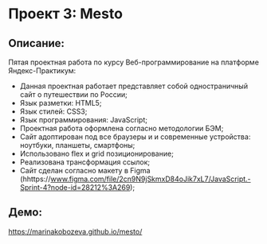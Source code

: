 # Проект 3: Mesto

## Описание:
Пятая проектная работа по курсу Веб-программирование на платформе Яндекс-Практикум:
* Данная проектная работает представляет собой одностраничный сайт о путешествии по России;
* Язык разметки: HTML5;
* Язык стилей: CSS3;
* Язык программирования: JavaScript;
* Проектная работа оформлена согласно методологии БЭМ;
* Сайт адоптирован под все браузеры и и современные устройства: ноутбуки, планшеты, смартфоны;
* Использовано flex и grid позиционирование;
* Реализована трансформация ссылок;
* Сайт сделан согласно макету в Figma (hhttps://www.figma.com/file/2cn9N9jSkmxD84oJik7xL7/JavaScript.-Sprint-4?node-id=28212%3A269);

## Демо:
https://marinakobozeva.github.io/mesto/
